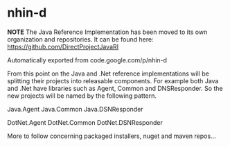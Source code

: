 # nhin-d
**NOTE** The Java Reference Implementation has been moved to its own organization and repositories.  It can be found here:  https://github.com/DirectProjectJavaRI

Automatically exported from code.google.com/p/nhin-d

From this point on the Java and .Net reference implementations will be splitting their projects into releasable components.  For example both Java and .Net have libraries such as Agent, Common and DNSResponder.  So the new projects will be named by the following pattern.

Java.Agent
Java.Common
Java.DSNResponder

DotNet.Agent
DotNet.Common
DotNet.DSNResponder


More to follow concerning packaged installers, nuget and maven repos...

